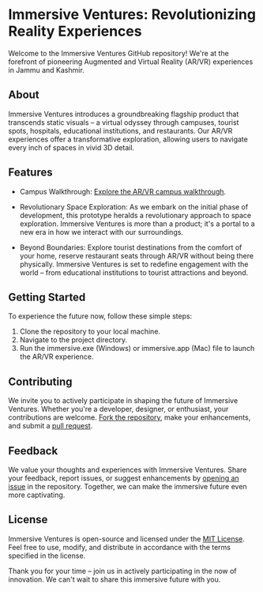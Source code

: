 # Immersive Ventures: Revolutionizing Reality Experiences

Welcome to the Immersive Ventures GitHub repository! We're at the forefront of pioneering Augmented and Virtual Reality (AR/VR) experiences in Jammu and Kashmir.

## About

Immersive Ventures introduces a groundbreaking flagship product that transcends static visuals – a virtual odyssey through campuses, tourist spots, hospitals, educational institutions, and restaurants. Our AR/VR experiences offer a transformative exploration, allowing users to navigate every inch of spaces in vivid 3D detail.

## Features

- Campus Walkthrough: [Explore the AR/VR campus walkthrough](#getting-started).

- Revolutionary Space Exploration: As we embark on the initial phase of development, this prototype heralds a revolutionary approach to space exploration. Immersive Ventures is more than a product; it's a portal to a new era in how we interact with our surroundings.

- Beyond Boundaries: Explore tourist destinations from the comfort of your home, reserve restaurant seats through AR/VR without being there physically. Immersive Ventures is set to redefine engagement with the world – from educational institutions to tourist attractions and beyond.

## Getting Started

To experience the future now, follow these simple steps:

1. Clone the repository to your local machine.
2. Navigate to the project directory.
3. Run the immersive.exe (Windows) or immersive.app (Mac) file to launch the AR/VR experience.

## Contributing

We invite you to actively participate in shaping the future of Immersive Ventures. Whether you're a developer, designer, or enthusiast, your contributions are welcome. [Fork the repository](https://github.com/KRISHBHADWAL/immersive-ventures/fork), make your enhancements, and submit a [pull request](https://github.com/KRISHBHADWAL/immersive-ventures/pulls).

## Feedback

We value your thoughts and experiences with Immersive Ventures. Share your feedback, report issues, or suggest enhancements by [opening an issue](https://github.com/KRISHBHADWAL/immersive-ventures/issues) in the repository. Together, we can make the immersive future even more captivating.

## License

Immersive Ventures is open-source and licensed under the [MIT License](LICENSE.md). Feel free to use, modify, and distribute in accordance with the terms specified in the license.

Thank you for your time – join us in actively participating in the now of innovation. We can't wait to share this immersive future with you.
